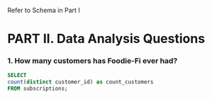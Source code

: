 Refer to Schema in Part I

# PART II. Data Analysis Questions

### 1. How many customers has Foodie-Fi ever had?

```sql
SELECT  
count(distinct customer_id) as count_customers
FROM subscriptions;
```

